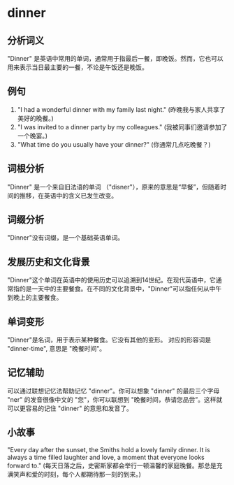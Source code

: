 # dinner

## 分析词义

  

"Dinner" 是英语中常用的单词，通常用于指最后一餐，即晚饭。然而，它也可以用来表示当日最主要的一餐，不论是午饭还是晚饭。

  

## 例句

  

1.  "I had a wonderful dinner with my family last night." (昨晚我与家人共享了美好的晚餐。)
2.  "I was invited to a dinner party by my colleagues." (我被同事们邀请参加了一个晚宴。)
3.  "What time do you usually have your dinner?" (你通常几点吃晚餐？)

  

## 词根分析

  

"Dinner" 是一个来自旧法语的单词 （"disner"），原来的意思是“早餐”，但随着时间的推移，在英语中的含义已发生改变。

  

## 词缀分析

  

"Dinner"没有词缀，是一个基础英语单词。

  

## 发展历史和文化背景

  

"Dinner"这个单词在英语中的使用历史可以追溯到14世纪。在现代英语中，它通常指的是一天中的主要餐食。在不同的文化背景中，"Dinner"可以指任何从中午到晚上的主要餐食。

  

## 单词变形

  

"Dinner"是名词，用于表示某种餐食。它没有其他的变形。 对应的形容词是 "dinner-time", 意思是 "晚餐时间"。

  

## 记忆辅助

  

可以通过联想记忆法帮助记忆 "dinner"。你可以想象 "dinner" 的最后三个字母 "ner" 的发音很像中文的 "您"，你可以联想到 "晚餐时间，恭请您品尝”。这样就可以更容易的记住 "dinner" 的意思和发音了。

  

## 小故事

  

"Every day after the sunset, the Smiths hold a lovely family dinner. It is always a time filled laughter and love, a moment that everyone looks forward to." (每天日落之后，史密斯家都会举行一顿温馨的家庭晚餐。那总是充满笑声和爱的时刻，每个人都期待那一刻的到来。)
